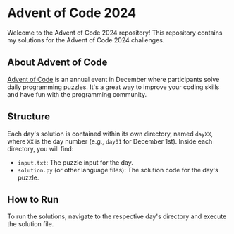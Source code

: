 # Advent of Code 2024

Welcome to the Advent of Code 2024 repository! This repository contains my solutions for the Advent of Code 2024 challenges.

## About Advent of Code

[Advent of Code](https://adventofcode.com/) is an annual event in December where participants solve daily programming puzzles. It's a great way to improve your coding skills and have fun with the programming community.

## Structure

Each day's solution is contained within its own directory, named `dayXX`, where `XX` is the day number (e.g., `day01` for December 1st). Inside each directory, you will find:

- `input.txt`: The puzzle input for the day.
- `solution.py` (or other language files): The solution code for the day's puzzle.


## How to Run

To run the solutions, navigate to the respective day's directory and execute the solution file.